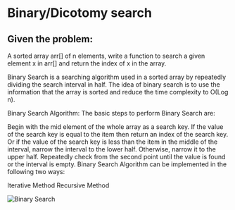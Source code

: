 # Binary/Dicotomy search
## Given the problem: 
A sorted array arr[] of n elements, write a function to search a given element x in arr[] and return the index of x in the array.

Binary Search is a searching algorithm used in a sorted array by repeatedly dividing the search interval in half. The idea of binary search is to use the information that the array is sorted and reduce the time complexity to O(Log n). 

Binary Search Algorithm: The basic steps to perform Binary Search are:

Begin with the mid element of the whole array as a search key.
If the value of the search key is equal to the item then return an index of the search key.
Or if the value of the search key is less than the item in the middle of the interval, narrow the interval to the lower half.
Otherwise, narrow it to the upper half.
Repeatedly check from the second point until the value is found or the interval is empty.
Binary Search Algorithm can be implemented in the following two ways:

Iterative Method
Recursive Method

![Binary Search](https://mikebuss.com/assets/images/posts/binary-search/BinarySearch.png)